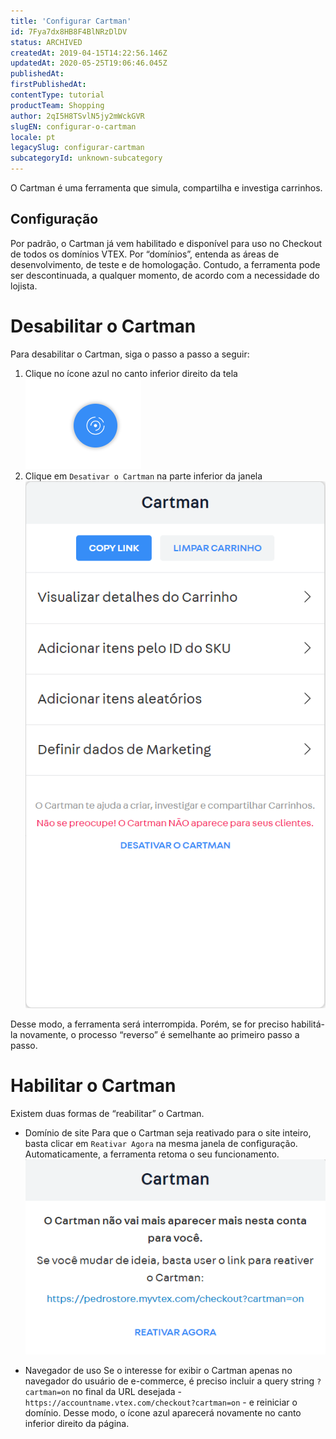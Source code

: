 ```yaml
---
title: 'Configurar Cartman'
id: 7Fya7dx8HB8F4BlNRzDlDV
status: ARCHIVED
createdAt: 2019-04-15T14:22:56.146Z
updatedAt: 2020-05-25T19:06:46.045Z
publishedAt: 
firstPublishedAt: 
contentType: tutorial
productTeam: Shopping
author: 2qI5H8TSvlN5jy2mWckGVR
slugEN: configurar-o-cartman
locale: pt
legacySlug: configurar-cartman
subcategoryId: unknown-subcategory
---
```


O Cartman é uma ferramenta que simula, compartilha e investiga carrinhos.

## Configuração

Por padrão, o Cartman já vem habilitado e disponível para uso no Checkout de todos os domínios VTEX. Por “domínios”, entenda as áreas de desenvolvimento, de teste e de homologação. Contudo, a ferramenta pode ser descontinuada, a qualquer momento, de acordo com a necessidade do lojista.

# Desabilitar o Cartman

Para desabilitar o Cartman, siga o passo a passo a seguir:

1. Clique no ícone azul no canto inferior direito da tela
![cartmantuto1](https://raw.githubusercontent.com/vtexdocs/help-center-content/refs/heads/main/docs/pt/tutorials/Untitled%20category/Untitled%20subcategory/configurar-cartman_1.PNG)
2. Clique em `Desativar o Cartman` na parte inferior da janela
![cartmantuto2](https://raw.githubusercontent.com/vtexdocs/help-center-content/refs/heads/main/docs/pt/tutorials/Untitled%20category/Untitled%20subcategory/configurar-cartman_2.PNG)

Desse modo, a ferramenta será interrompida. Porém, se for preciso habilitá-la novamente, o processo “reverso” é semelhante ao primeiro passo a passo.

# Habilitar o Cartman

Existem duas formas de “reabilitar” o Cartman. 

- Domínio de site
Para que o Cartman seja reativado para o site inteiro, basta clicar em `Reativar Agora` na mesma janela de configuração. Automaticamente, a ferramenta retoma o seu funcionamento.
![cartmantuto3](https://raw.githubusercontent.com/vtexdocs/help-center-content/refs/heads/main/docs/pt/tutorials/Untitled%20category/Untitled%20subcategory/configurar-cartman_3.PNG)

- Navegador de uso 
Se o interesse for exibir o Cartman apenas no navegador do usuário de e-commerce, é preciso incluir a query string `?cartman=on` no final da URL desejada - `https://accountname.vtex.com/checkout?cartman=on` - e reiniciar o domínio. Desse modo, o ícone azul aparecerá novamente no canto inferior direito da página.

